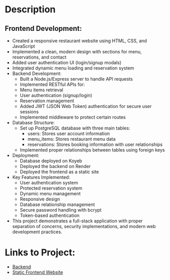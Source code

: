 # Description

## Frontend Development:
- Created a responsive restaurant website using HTML, CSS, and JavaScript
- Implemented a clean, modern design with sections for menu, reservations, and contact
- Added user authentication UI (login/signup modals)
- Integrated dynamic menu loading and reservation system
- Backend Development:
    - Built a Node.js/Express server to handle API requests
    - Implemented RESTful APIs for:
    - Menu items retrieval
    - User authentication (signup/login)
    - Reservation management
    - Added JWT (JSON Web Token) authentication for secure user sessions
    - Implemented middleware to protect certain routes
- Database Structure:
    - Set up PostgreSQL database with three main tables:
        - users: Stores user account information
        - menu_items: Stores restaurant menu data
        - reservations: Stores booking information with user relationships
    - Implemented proper relationships between tables using foreign keys
- Deployment:
    - Database deployed on Koyeb
    - Deployed the backend on Render
    - Deployed the frontend as a static site
- Key Features Implemented:
    - User authentication system
    - Protected reservation system
    - Dynamic menu management
    - Responsive design
    - Database relationship management
    - Secure password handling with bcrypt
    - Token-based authentication
- This project demonstrates a full-stack application with proper separation of concerns, security implementations, and modern web development practices.

# Links to Project: 
- [Backend](https://restaurant-backend-ybln.onrender.com/api/menu)
- [Static Frontend Website](https://restaurant-frontend-gn13.onrender.com/#reservations)